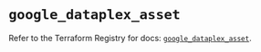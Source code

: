 # `google_dataplex_asset`

Refer to the Terraform Registry for docs: [`google_dataplex_asset`](https://registry.terraform.io/providers/hashicorp/google/6.6.0/docs/resources/dataplex_asset).
